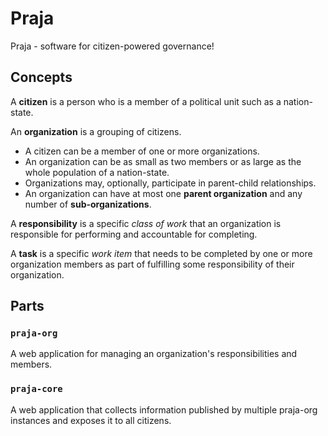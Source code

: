 # **Praja**

Praja - software for citizen-powered governance!

## **Concepts**

A **citizen** is a person who is a member of a political unit such as a nation-state.

An **organization** is a grouping of citizens.

- A citizen can be a member of one or more organizations.
- An organization can be as small as two members or as large as the whole population of a nation-state. 
- Organizations may, optionally, participate in parent-child relationships.
- An organization can have at most one **parent organization** and any number of **sub-organizations**.

A **responsibility** is a specific *class of work* that an organization is responsible for performing and accountable for completing.

A **task** is a specific *work item* that needs to be completed by one or more organization members as part of fulfilling some responsibility of their organization.

## **Parts**

### **`praja-org`**

A web application for managing an organization's responsibilities and members.

### **`praja-core`**

A web application that collects information published by multiple praja-org instances and exposes it to all citizens.
